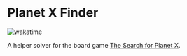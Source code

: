 # Planet X Finder

![wakatime](https://wakatime.com/badge/user/8bcd13fa-2f3e-409b-b13c-434e9008e3d9/project/d6bac8a5-ab3d-4df8-8b44-75b6bc825b9c.svg)

A helper solver for the board game [The Search for Planet X][game link].

[game link]: https://renegadegamestudios.com/the-search-for-planet-x/

